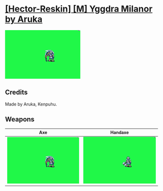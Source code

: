 # [\[Hector-Reskin\] \[M\] Yggdra Milanor by Aruka](./)

<img src="./3.%20Axe%20(Chain)/Axe_000.png" alt="[Hector-Reskin] [M] Yggdra Milanor by Aruka standing" />

## Credits

Made by Aruka, Kenpuhu.

## Weapons


|Axe |Handaxe |
|  :---: | :---: |
| <img alt="Axe animation" src="./3.%20Axe%20(Chain)/Axe.gif" /> | <img alt="Handaxe animation" src="./4.%20Handaxe/Handaxe.gif" /> |
